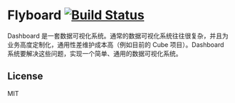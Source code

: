 # Flyboard [![Build Status](https://travis-ci.org/yuantiku/flyboard.png?branch=master)](https://travis-ci.org/yuantiku/flyboard)

Dashboard 是一套数据可视化系统。通常的数据可视化系统往往很复杂，并且为业务高度定制化，通用性差维护成本高（例如目前的 Cube 项目）。Dashboard 系统要解决这些问题，实现一个简单、通用的数据可视化系统。

## License 

MIT
